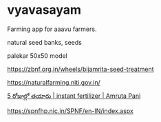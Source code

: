 # vyavasayam

Farming app for aaavu farmers.

natural seed banks, seeds


palekar 50x50 model 


https://zbnf.org.in/wheels/bijamrita-seed-treatment

https://naturalfarming.niti.gov.in/

[5 రోజుల్లో తయారు | instant fertilizer | Amruta Pani](https://www.youtube.com/watch?v=RmVywXCaY48)

https://spnfhp.nic.in/SPNF/en-IN/index.aspx
